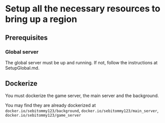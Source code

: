 # Setup all the necessary resources to bring up a region

## Prerequisites

### Global server

The global server must be up and running. If not, follow the instructions at SetupGlobal.md.

## Dockerize

You must dockerize the game server, the main server and the background.

You may find they are already dockerized at `docker.io/sebitommy123/background`, `docker.io/sebitommy123/main_server`, `docker.io/sebitommy123/game_server`